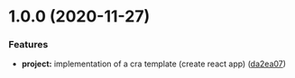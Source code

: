 # 1.0.0 (2020-11-27)


### Features

* **project:** implementation of a cra template (create react app) ([da2ea07](https://github.com/lucas-eduardo/cra-template-pandora/commit/da2ea07cfa5dc75b38aeee3a49058d519d3fd093))
